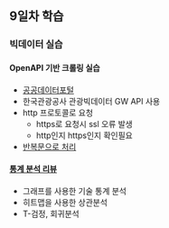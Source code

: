 ## 9일차 학습

### 빅데이터 실습

#### OpenAPI 기반 크롤링 실습
- [공공데이터포털](https://www.data.go.kr/)
- 한국관광공사 관광빅데이터 GW API 사용
- http 프로토콜로 요청
  - https로 요청시 ssl 오류 발생 
  - http인지 https인지 확인필요
- [반복문으로 처리](https://github.com/simwh123/bigdata-analysis-2024/blob/main/day09/da19_%EB%8D%B0%EC%9D%B4%ED%84%B0%ED%8F%AC%ED%84%B8_OpenAPI%ED%99%9C%EC%9A%A9.ipynb)

#### [통계 분석 리뷰](https://github.com/simwh123/bigdata-analysis-2024/blob/main/day09/da20_%EC%99%80%EC%9D%B8%ED%92%88%EC%A7%88%EB%93%B1%EA%B8%89_%EB%B6%84%EC%84%9D.ipynb)
- 그래프를 사용한 기술 통계 분석
- 히트맵을 사용한 상관분석
- T-검정, 회귀분석